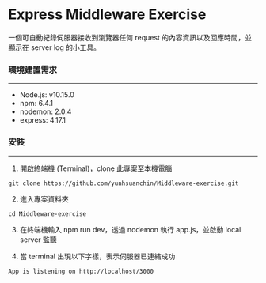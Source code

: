 # Express Middleware Exercise

一個可自動紀錄伺服器接收到瀏覽器任何 request 的內容資訊以及回應時間，並顯示在 server log 的小工具。

### 環境建置需求

---

- Node.js: v10.15.0
- npm: 6.4.1
- nodemon: 2.0.4
- express: 4.17.1

### 安裝

---

1. 開啟終端機 (Terminal)，clone 此專案至本機電腦
<p><code>git clone https://github.com/yunhsuanchin/Middleware-exercise.git</code></p>

2. 進入專案資料夾
<p><code>cd Middleware-exercise</p></code>

3. 在終端機輸入 npm run dev，透過 nodemon 執行 app.js，並啟動 local server 監聽

4. 當 terminal 出現以下字樣，表示伺服器已連結成功
<p><code>App is listening on http://localhost/3000</p></code>
